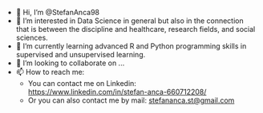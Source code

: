 - 👋 Hi, I’m @StefanAnca98
- 👀 I’m interested in Data Science in general but also in the connection that is between the discipline and healthcare, research fields, and social sciences.
- 🌱 I’m currently learning advanced R and Python programming skills in supervised and unsupervised learning.
- 💞️ I’m looking to collaborate on ...
- 📫 How to reach me:
   * You can contact me on Linkedin: https://www.linkedin.com/in/stefan-anca-660712208/
   * Or you can also contact me by mail: stefananca.st@gmail.com

<!---
StefanAnca98/StefanAnca98 is a ✨ special ✨ repository because its `README.md` (this file) appears on your GitHub profile.
You can click the Preview link to take a look at your changes.
--->
